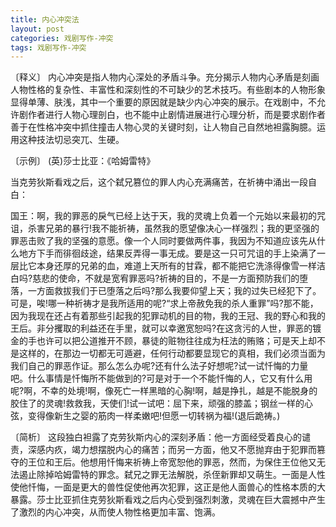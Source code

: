 ```yaml
---
title: 内心冲突法
layout: post
categories: 戏剧写作-冲突
tags: 戏剧写作-冲突
---
```


〔释义〕 内心冲突是指人物内心深处的矛盾斗争。充分揭示人物内心矛盾是刻画人物性格的复杂性、丰富性和深刻性的不可缺少的艺术技巧。有些剧本的人物形象显得单薄、肤浅，其中一个重要的原因就是缺少内心冲突的展示。在戏剧中，不允许剧作者进行人物心理剖白，也不能中止剧情进展进行心理分析，而是要求剧作者善于在性格冲突中抓住撞击人物心灵的关键时刻，让人物自己自然地袒露胸臆。运用这种技法切忌突兀、生硬。

〔示例〕 (英)莎士比亚：《哈姆雷特》

当克劳狄斯看戏之后，这个弑兄篡位的罪人内心充满痛苦，在祈祷中涌出一段自白：

国王：啊，我的罪恶的戾气已经上达于天，我的灵魂上负着一个元始以来最初的咒诅，杀害兄弟的暴行!我不能祈祷，虽然我的愿望像决心一样强烈；我的更坚强的罪恶击败了我的坚强的意愿。像一个人同时要做两件事，我因为不知道应该先从什么地方下手而徘徊歧途，结果反弄得一事无成。要是这一只可咒诅的手上染满了一层比它本身还厚的兄弟的血，难道上天所有的甘霖，都不能把它洗涤得像雪一样洁白吗?慈悲的使命，不就是宽宥罪恶吗?祈祷的目的，不是一方面预防我们的堕落，一方面救拔我们于已堕落之后吗?那么我要仰望上天；我的过失已经犯下了。可是，唉!哪一种祈祷才是我所适用的呢?“求上帝赦免我的杀人重罪”吗?那不能，因为我现在还占有着那些引起我的犯罪动机的目的物，我的王冠、我的野心和我的王后。非分攫取的利益还在手里，就可以幸邀宽恕吗?在这贪污的人世，罪恶的镀金的手也许可以把公道推开不顾，暴徒的赃物往往成为枉法的贿赂；可是天上却不是这样的，在那边一切都无可遁避，任何行动都要显现它的真相，我们必须当面为我们自己的罪恶作证。那么怎么办呢?还有什么法子好想呢?试一试忏悔的力量吧。什么事情是忏悔所不能做到的?可是对于一个不能忏悔的人，它又有什么用呢?啊，不幸的处境!啊，像死亡一样黑暗的心胸!啊，越是挣扎，越是不能脱身的胶住了的灵魂!救救我，天使们!试一试吧：屈下来，顽强的膝盖；钢丝一样的心弦，变得像新生之婴的筋肉一样柔嫩吧!但愿一切转祸为福!(退后跪祷。)

〔简析〕 这段独白袒露了克劳狄斯内心的深刻矛盾：他一方面经受着良心的谴责，深感内疚，竭力想摆脱内心的痛苦；而另一方面，他又不愿抛弃由于犯罪而篡夺的王位和王后。他想用忏悔来祈祷上帝宽恕他的罪恶，然而，为保住王位他又无法遏止除掉哈姆雷特的罪念。弑兄之罪无法解脱，杀侄新罪却又萌生。一面是人性使他忏悔，一面是更大的兽性促使他再次犯罪，这正是他人面兽心的性格本质的大暴露。莎士比亚抓住克劳狄斯看戏之后内心受到强烈刺激，灵魂在巨大震撼中产生了激烈的内心冲突，从而使人物性格更加丰富、饱满。 